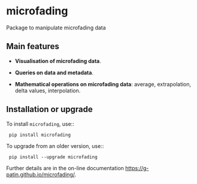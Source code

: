 # microfading
Package to manipulate microfading data


Main features
-------------

- **Visualisation of microfading data**.

- **Queries on data and metadata**.

- **Mathematical operations on microfading data**: average, extrapolation, delta values, interpolation.


Installation or upgrade
-----------------------

To install `microfading`, use::

     pip install microfading

To upgrade from an older version, use::

     pip install --upgrade microfading

Further details are in the on-line documentation <https://g-patin.github.io/microfading/>.
